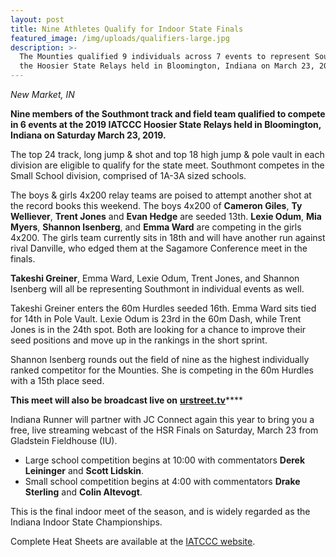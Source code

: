```yaml
---
layout: post
title: Nine Athletes Qualify for Indoor State Finals
featured_image: /img/uploads/qualifiers-large.jpg
description: >-
  The Mounties qualified 9 individuals across 7 events to represent Southmont at
  the Hoosier State Relays held in Bloomington, Indiana on March 23, 2019.
---
```

_New Market, IN_

**Nine members of the Southmont track and field team qualified to compete in 6 events at the 2019 IATCCC Hoosier State Relays held in Bloomington, Indiana on Saturday March 23, 2019.**

The top 24 track, long jump & shot and top 18 high jump & pole vault in each division are eligible to qualify for the state meet. Southmont competes in the Small School division, comprised of 1A-3A sized schools.

The boys & girls 4x200 relay teams are poised to attempt another shot at the record books this weekend. The boys 4x200 of **Cameron Giles**, **Ty Welliever**, **Trent Jones** and **Evan Hedge** are seeded 13th. **Lexie Odum**, **Mia Myers**, **Shannon Isenberg**, and **Emma Ward** are competing in the girls 4x200. The girls team currently sits in 18th and will have another run against rival Danville, who edged them at the Sagamore Conference meet in the finals.

**Takeshi Greiner**, Emma Ward, Lexie Odum, Trent Jones, and Shannon Isenberg will all be representing Southmont in individual events as well.

Takeshi Greiner enters the 60m Hurdles seeded 16th. Emma Ward sits tied for 14th in Pole Vault. Lexie Odum is 23rd in the 60m Dash, while Trent Jones is in the 24th spot. Both are looking for a chance to improve their seed positions and move up in the rankings in the short sprint.

Shannon Isenberg rounds out the field of nine as the highest individually ranked competitor for the Mounties. She is competing in the 60m Hurdles with a 15th place seed.

**This meet will also be broadcast live on** [**urstreet.tv**](www.urstreet.tv/)****

Indiana Runner will partner with JC Connect again this year to bring you a free, live streaming webcast of the HSR Finals on Saturday, March 23 from Gladstein Fieldhouse (IU).

* Large school competition begins at 10:00 with commentators **Derek Leininger** and **Scott Lidskin**.
* Small school competition begins at 4:00 with commentators **Drake Sterling** and **Colin Altevogt**.

This is the final indoor meet of the season, and is widely regarded as the Indiana Indoor State Championships.

Complete Heat Sheets are available at the [IATCCC website](http://www.alphatiming.net/files/hsr-small-school-perf-list-as-of-3.20-3.45pm.pdf).

